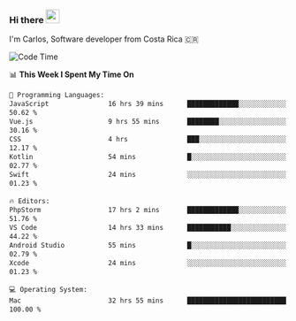 ### Hi there <img src="https://media.giphy.com/media/hvRJCLFzcasrR4ia7z/giphy.gif" width="25px" height="25px">

I'm Carlos, Software developer from Costa Rica 🇨🇷

[//]: # (<a href="https://app.daily.dev/carum98"><img src="https://github.com/carum98/carum98/blob/main/devcard.svg" width="400" alt="Carlos Umaña Acevedo's Dev Card"/></a>)


<!--START_SECTION:waka-->
![Code Time](http://img.shields.io/badge/Code%20Time-11%2C203%20hrs%2029%20mins-blue)

📊 **This Week I Spent My Time On** 

```text
💬 Programming Languages: 
JavaScript               16 hrs 39 mins      █████████████░░░░░░░░░░░░   50.62 % 
Vue.js                   9 hrs 55 mins       ████████░░░░░░░░░░░░░░░░░   30.16 % 
CSS                      4 hrs               ███░░░░░░░░░░░░░░░░░░░░░░   12.17 % 
Kotlin                   54 mins             █░░░░░░░░░░░░░░░░░░░░░░░░   02.77 % 
Swift                    24 mins             ░░░░░░░░░░░░░░░░░░░░░░░░░   01.23 % 

🔥 Editors: 
PhpStorm                 17 hrs 2 mins       █████████████░░░░░░░░░░░░   51.76 % 
VS Code                  14 hrs 33 mins      ███████████░░░░░░░░░░░░░░   44.22 % 
Android Studio           55 mins             █░░░░░░░░░░░░░░░░░░░░░░░░   02.79 % 
Xcode                    24 mins             ░░░░░░░░░░░░░░░░░░░░░░░░░   01.23 % 

💻 Operating System: 
Mac                      32 hrs 55 mins      █████████████████████████   100.00 % 
```


<!--END_SECTION:waka-->
